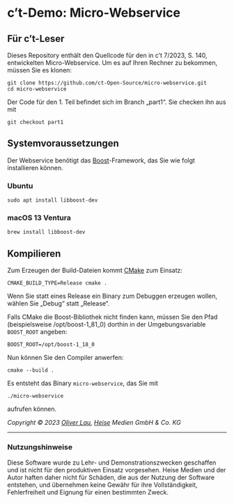 # c’t-Demo: Micro-Webservice

## Für c’t-Leser

Dieses Repository enthält den Quellcode für den in c’t 7/2023, S. 140, entwickelten Micro-Webservice. Um es auf Ihren Rechner zu bekommen, müssen Sie es klonen:

```
git clone https://github.com/ct-Open-Source/micro-webservice.git
cd micro-webservice
```

Der Code für den 1. Teil befindet sich im Branch „part1“. Sie checken ihn aus mit

```
git checkout part1
```

## Systemvoraussetzungen

Der Webservice benötigt das [Boost](https://www.boost.org/)-Framework, das Sie wie folgt installieren können.

### Ubuntu

```
sudo apt install libboost-dev
```

### macOS 13 Ventura

```
brew install libboost-dev
```

## Kompilieren

Zum Erzeugen der Build-Dateien kommt [CMake](https://cmake.org/) zum Einsatz:

```
CMAKE_BUILD_TYPE=Release cmake .
```

Wenn Sie statt eines Release ein Binary zum Debuggen erzeugen wollen, wählen Sie „Debug“ statt „Release“.

Falls CMake die Boost-Bibliothek nicht finden kann, müssen Sie den Pfad (beispielsweise /opt/boost-1_81_0) dorthin in der Umgebungsvariable `BOOST_ROOT` angeben:

```
BOOST_ROOT=/opt/boost-1_18_0
```

Nun können Sie den Compiler anwerfen:

```
cmake --build .
```

Es entsteht das Binary `micro-webservice`, das Sie mit

```
./micro-webservice
```

aufrufen können.


_Copyright ©️ 2023 [Oliver Lau](mailto:ola@ct.de), [Heise](https://www.heise.de/) Medien GmbH & Co. KG_

--- 

### Nutzungshinweise

Diese Software wurde zu Lehr- und Demonstrationszwecken geschaffen und ist nicht für den produktiven Einsatz vorgesehen. Heise Medien und der Autor haften daher nicht für Schäden, die aus der Nutzung der Software entstehen, und übernehmen keine Gewähr für ihre Vollständigkeit, Fehlerfreiheit und Eignung für einen bestimmten Zweck.
